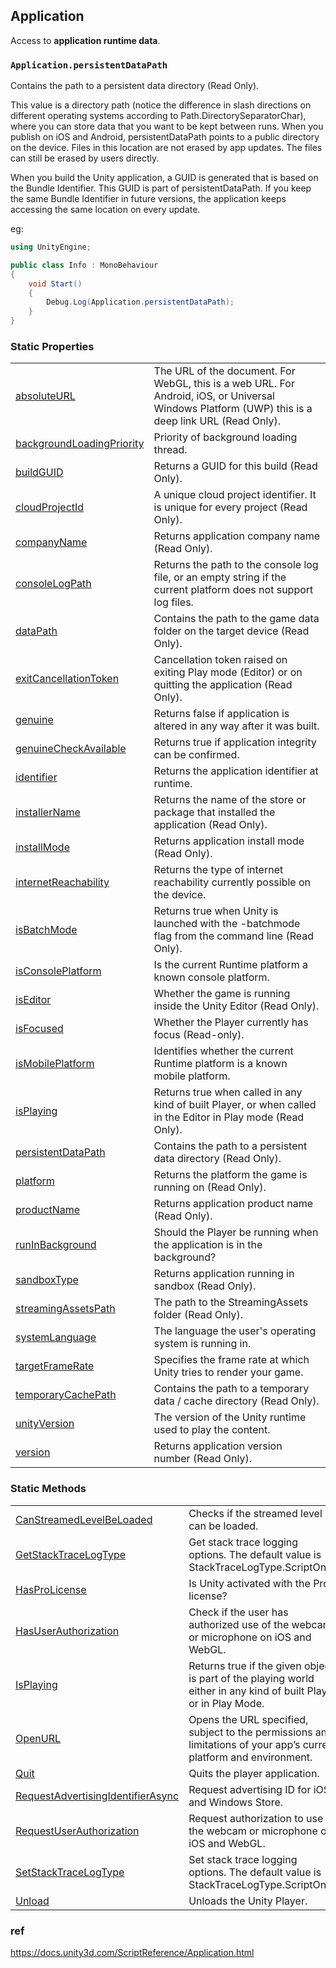 ## Application
Access to **application runtime data**.

### `Application.persistentDataPath`
Contains the path to a persistent data directory (Read Only).

This value is a directory path (notice the difference in slash directions on different operating systems according to Path.DirectorySeparatorChar), where you can store data that you want to be kept between runs. When you publish on iOS and Android, persistentDataPath points to a public directory on the device. Files in this location are not erased by app updates. The files can still be erased by users directly.

When you build the Unity application, a GUID is generated that is based on the Bundle Identifier. This GUID is part of persistentDataPath. If you keep the same Bundle Identifier in future versions, the application keeps accessing the same location on every update.


eg:
```cs
using UnityEngine;

public class Info : MonoBehaviour
{
    void Start()
    {
        Debug.Log(Application.persistentDataPath);
    }
}
```


### Static Properties

<table class="list"><tbody><tr><td class="lbl"><a href="https://docs.unity3d.com/ScriptReference/Application.htmlApplication-absoluteURL.html">absoluteURL</a></td><td class="desc">The URL of the document. For WebGL, this is a web URL. For Android, iOS, or Universal Windows Platform (UWP) this is a deep link URL (Read Only).</td></tr><tr><td class="lbl"><a href="https://docs.unity3d.com/ScriptReference/Application.htmlApplication-backgroundLoadingPriority.html">backgroundLoadingPriority</a></td><td class="desc">Priority of background loading thread.</td></tr><tr><td class="lbl"><a href="https://docs.unity3d.com/ScriptReference/Application.htmlApplication-buildGUID.html">buildGUID</a></td><td class="desc">Returns a GUID for this build (Read Only).</td></tr><tr><td class="lbl"><a href="https://docs.unity3d.com/ScriptReference/Application.htmlApplication-cloudProjectId.html">cloudProjectId</a></td><td class="desc">A unique cloud project identifier. It is unique for every project (Read Only).</td></tr><tr><td class="lbl"><a href="https://docs.unity3d.com/ScriptReference/Application.htmlApplication-companyName.html">companyName</a></td><td class="desc">Returns application company name (Read Only).</td></tr><tr><td class="lbl"><a href="https://docs.unity3d.com/ScriptReference/Application.htmlApplication-consoleLogPath.html">consoleLogPath</a></td><td class="desc">Returns the path to the console log file, or an empty string if the current platform does not support log files.</td></tr><tr><td class="lbl"><a href="https://docs.unity3d.com/ScriptReference/Application.htmlApplication-dataPath.html">dataPath</a></td><td class="desc">Contains the path to the game data folder on the target device (Read Only).</td></tr><tr><td class="lbl"><a href="https://docs.unity3d.com/ScriptReference/Application.htmlApplication-exitCancellationToken.html">exitCancellationToken</a></td><td class="desc">Cancellation token raised on exiting Play mode (Editor) or on quitting the application (Read Only).</td></tr><tr><td class="lbl"><a href="https://docs.unity3d.com/ScriptReference/Application.htmlApplication-genuine.html">genuine</a></td><td class="desc">Returns false if application is altered in any way after it was built.</td></tr><tr><td class="lbl"><a href="https://docs.unity3d.com/ScriptReference/Application.htmlApplication-genuineCheckAvailable.html">genuineCheckAvailable</a></td><td class="desc">Returns true if application integrity can be confirmed.</td></tr><tr><td class="lbl"><a href="https://docs.unity3d.com/ScriptReference/Application.htmlApplication-identifier.html">identifier</a></td><td class="desc">Returns the application identifier at runtime.</td></tr><tr><td class="lbl"><a href="https://docs.unity3d.com/ScriptReference/Application.htmlApplication-installerName.html">installerName</a></td><td class="desc">Returns the name of the store or package that installed the application (Read Only).</td></tr><tr><td class="lbl"><a href="https://docs.unity3d.com/ScriptReference/Application.htmlApplication-installMode.html">installMode</a></td><td class="desc">Returns application install mode (Read Only).</td></tr><tr><td class="lbl"><a href="https://docs.unity3d.com/ScriptReference/Application.htmlApplication-internetReachability.html">internetReachability</a></td><td class="desc">Returns the type of internet reachability currently possible on the device.</td></tr><tr><td class="lbl"><a href="https://docs.unity3d.com/ScriptReference/Application.htmlApplication-isBatchMode.html">isBatchMode</a></td><td class="desc">Returns true when Unity is launched with the -batchmode flag from the command line (Read Only).</td></tr><tr><td class="lbl"><a href="https://docs.unity3d.com/ScriptReference/Application.htmlApplication-isConsolePlatform.html">isConsolePlatform</a></td><td class="desc">Is the current Runtime platform a known console platform.</td></tr><tr><td class="lbl"><a href="https://docs.unity3d.com/ScriptReference/Application.htmlApplication-isEditor.html">isEditor</a></td><td class="desc">Whether the game is running inside the Unity Editor (Read Only).</td></tr><tr><td class="lbl"><a href="https://docs.unity3d.com/ScriptReference/Application.htmlApplication-isFocused.html">isFocused</a></td><td class="desc">Whether the Player currently has focus (Read-only).</td></tr><tr><td class="lbl"><a href="https://docs.unity3d.com/ScriptReference/Application.htmlApplication-isMobilePlatform.html">isMobilePlatform</a></td><td class="desc">Identifies whether the current Runtime platform is a known mobile platform.</td></tr><tr><td class="lbl"><a href="https://docs.unity3d.com/ScriptReference/Application.htmlApplication-isPlaying.html">isPlaying</a></td><td class="desc">Returns true when called in any kind of built Player, or when called in the Editor in Play mode (Read Only).</td></tr><tr><td class="lbl"><a href="https://docs.unity3d.com/ScriptReference/Application.htmlApplication-persistentDataPath.html">persistentDataPath</a></td><td class="desc">Contains the path to a persistent data directory (Read Only).</td></tr><tr><td class="lbl"><a href="https://docs.unity3d.com/ScriptReference/Application.htmlApplication-platform.html">platform</a></td><td class="desc">Returns the platform the game is running on (Read Only).</td></tr><tr><td class="lbl"><a href="https://docs.unity3d.com/ScriptReference/Application.htmlApplication-productName.html">productName</a></td><td class="desc">Returns application product name (Read Only).</td></tr><tr><td class="lbl"><a href="https://docs.unity3d.com/ScriptReference/Application.htmlApplication-runInBackground.html">runInBackground</a></td><td class="desc">Should the Player be running when the application is in the background?</td></tr><tr><td class="lbl"><a href="https://docs.unity3d.com/ScriptReference/Application.htmlApplication-sandboxType.html">sandboxType</a></td><td class="desc">Returns application running in sandbox (Read Only).</td></tr><tr><td class="lbl"><a href="https://docs.unity3d.com/ScriptReference/Application.htmlApplication-streamingAssetsPath.html">streamingAssetsPath</a></td><td class="desc">The path to the StreamingAssets folder (Read Only).</td></tr><tr><td class="lbl"><a href="https://docs.unity3d.com/ScriptReference/Application.htmlApplication-systemLanguage.html">systemLanguage</a></td><td class="desc">The language the user's operating system is running in.</td></tr><tr><td class="lbl"><a href="https://docs.unity3d.com/ScriptReference/Application.htmlApplication-targetFrameRate.html">targetFrameRate</a></td><td class="desc">Specifies the frame rate at which Unity tries to render your game.</td></tr><tr><td class="lbl"><a href="https://docs.unity3d.com/ScriptReference/Application.htmlApplication-temporaryCachePath.html">temporaryCachePath</a></td><td class="desc">Contains the path to a temporary data / cache directory (Read Only).</td></tr><tr><td class="lbl"><a href="https://docs.unity3d.com/ScriptReference/Application.htmlApplication-unityVersion.html">unityVersion</a></td><td class="desc">The version of the Unity runtime used to play the content.</td></tr><tr><td class="lbl"><a href="https://docs.unity3d.com/ScriptReference/Application.htmlApplication-version.html">version</a></td><td class="desc">Returns application version number (Read Only).</td></tr></tbody></table>

### Static Methods

<table class="list"><tbody><tr><td class="lbl"><a href="https://docs.unity3d.com/ScriptReference/Application.htmlApplication.CanStreamedLevelBeLoaded.html">CanStreamedLevelBeLoaded</a></td><td class="desc">Checks if the streamed level can be loaded.</td></tr><tr><td class="lbl"><a href="https://docs.unity3d.com/ScriptReference/Application.htmlApplication.GetStackTraceLogType.html">GetStackTraceLogType</a></td><td class="desc">Get stack trace logging options. The default value is StackTraceLogType.ScriptOnly.</td></tr><tr><td class="lbl"><a href="https://docs.unity3d.com/ScriptReference/Application.htmlApplication.HasProLicense.html">HasProLicense</a></td><td class="desc">Is Unity activated with the Pro license?</td></tr><tr><td class="lbl"><a href="https://docs.unity3d.com/ScriptReference/Application.htmlApplication.HasUserAuthorization.html">HasUserAuthorization</a></td><td class="desc">Check if the user has authorized use of the webcam or microphone on iOS and WebGL.</td></tr><tr><td class="lbl"><a href="https://docs.unity3d.com/ScriptReference/Application.htmlApplication.IsPlaying.html">IsPlaying</a></td><td class="desc">Returns true if the given object is part of the playing world either in any kind of built Player or in Play Mode.</td></tr><tr><td class="lbl"><a href="https://docs.unity3d.com/ScriptReference/Application.htmlApplication.OpenURL.html">OpenURL</a></td><td class="desc">Opens the URL specified, subject to the permissions and limitations of your app’s current platform and environment.</td></tr><tr><td class="lbl"><a href="https://docs.unity3d.com/ScriptReference/Application.htmlApplication.Quit.html">Quit</a></td><td class="desc">Quits the player application.</td></tr><tr><td class="lbl"><a href="https://docs.unity3d.com/ScriptReference/Application.htmlApplication.RequestAdvertisingIdentifierAsync.html">RequestAdvertisingIdentifierAsync</a></td><td class="desc">Request advertising ID for iOS and Windows Store.</td></tr><tr><td class="lbl"><a href="https://docs.unity3d.com/ScriptReference/Application.htmlApplication.RequestUserAuthorization.html">RequestUserAuthorization</a></td><td class="desc">Request authorization to use the webcam or microphone on iOS and WebGL.</td></tr><tr><td class="lbl"><a href="https://docs.unity3d.com/ScriptReference/Application.htmlApplication.SetStackTraceLogType.html">SetStackTraceLogType</a></td><td class="desc">Set stack trace logging options. The default value is StackTraceLogType.ScriptOnly.</td></tr><tr><td class="lbl"><a href="https://docs.unity3d.com/ScriptReference/Application.htmlApplication.Unload.html">Unload</a></td><td class="desc">Unloads the Unity Player.</td></tr></tbody></table>

### ref
https://docs.unity3d.com/ScriptReference/Application.html


